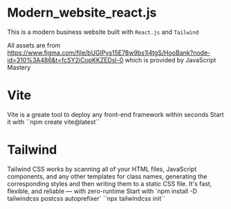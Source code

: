 # Modern_website_react.js
This is a modern business website built with `React.js` and `Tailwind`

All assets are from https://www.figma.com/file/bUGIPys15E78w9bs1l4tgS/HooBank?node-id=310%3A486&t=fcSY2iCopKKZEDsl-0 which is provided by JavaScript Mastery

<h1>Vite</h1>
<p>
  Vite is a greate tool to deploy any front-end framework within seconds
  Start it with ``npm create vite@latest``
<p/>

<h1>Tailwind</h1>
<p>
  Tailwind CSS works by scanning all of your HTML files, JavaScript components, and any other templates for class names, generating the corresponding         styles and then writing them to a static CSS file.
  It's fast, flexible, and reliable — with zero-runtime
  Start with `npm install -D tailwindcss postcss autoprefixer` 
``npx tailwindcss init``
<p/>
